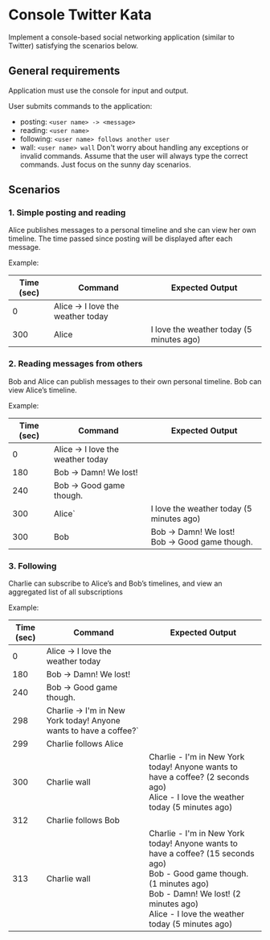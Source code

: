   Console Twitter Kata
========================

Implement a console-based social networking application (similar to Twitter) satisfying the scenarios below.

<h2>General requirements</h2>

Application must use the console for input and output.

User submits commands to the application:
* posting: `<user name> -> <message>`
* reading: `<user name>`
* following: `<user name> follows another user`
* wall: `<user name> wall`
Don't worry about handling any exceptions or invalid commands. Assume that the user will always type the correct commands. Just focus on the sunny day scenarios.

<h2>Scenarios</h2>

<h3>1. Simple posting and reading</h3>

Alice publishes messages to a personal timeline and she can view her own timeline. 
The time passed since posting will be displayed after each message.

Example:

| Time (sec)  | Command                                   | Expected Output                           |
| ----------- | ----------------------------------------- | ----------------------------------------- |
| 0           | Alice -> I love the weather today         |                                           |
| 300         | Alice                                     | I love the weather today (5 minutes ago)  |


<h3>2. Reading messages from others</h3>

Bob and Alice can publish messages to their own personal timeline. Bob can view Alice’s timeline.

Example:

| Time (sec)  | Command                                  | Expected Output                                      |
| ----------- | ---------------------------------------- | ---------------------------------------------------- |
| 0           | Alice -> I love the weather today        |                                                      |
| 180         | Bob -> Damn! We lost!                    |                                                      |
| 240         | Bob -> Good game though.                 |                                                      |
| 300         | Alice`                                   | I love the weather today (5 minutes ago)             |
| 300         | Bob                                      | Bob -> Damn! We lost! <br/> Bob -> Good game though. |

<h3>3. Following</h3>

Charlie can subscribe to Alice’s and Bob’s timelines, and view an aggregated list of all subscriptions

Example:

| Time (sec)  | Command                                  | Expected Output                                      |
| ----------- | ---------------------------------------- | ---------------------------------------------------- |
| 0           | Alice -> I love the weather today      |                                                      |
| 180         | Bob -> Damn! We lost!                  |                                                      |
| 240         | Bob -> Good game though.               |                                                      |
| 298         | Charlie -> I'm in New York today! Anyone wants to have a coffee?` |                            |
| 299         | Charlie follows Alice                  |                                                      |
| 300         | Charlie wall                           | Charlie - I'm in New York today! Anyone wants to have a coffee? (2 seconds ago) <br/> Alice - I love the weather today (5 minutes ago) |
| 312         | Charlie follows Bob                  |                                                      |
| 313         | Charlie wall                           | Charlie - I'm in New York today! Anyone wants to have a coffee? (15 seconds ago) <br/>Bob - Good game though. (1 minutes ago)<br/>Bob - Damn! We lost! (2 minutes ago)<br/>Alice - I love the weather today (5 minutes ago) |




